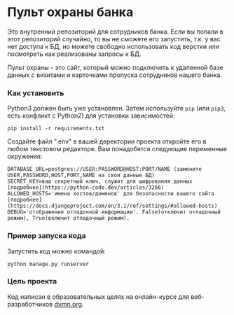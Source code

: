 # Пульт охраны банка

Это внутренний репозиторий для сотрудников банка. Если вы попали в этот репозиторий случайно, то вы не сможете его запустить, т.к. у вас нет доступа к БД, но можете свободно использовать код верстки или посмотреть как реализованы запросы к БД.

Пульт охраны - это сайт, который можно подключить к удаленной базе данных с визитами и карточками пропуска сотрудников нашего банка.

### Как установить

Python3 должен быть уже установлен. 
Затем используйте `pip` (или `pip3`, есть конфликт с Python2) для установки зависимостей:
```
pip install -r requirements.txt
```
Создайте файл ".env" в вашей деректории проекта откройте его в любом текстовом редакторе. Вам понадобятся следующие переменные окружения:
```
DATABASE_URL=postgres://USER:PASSWORD@HOST:PORT/NAME (замените USER,PASSWORD,HOST,PORT,NAME на свои данные БД)
SECRET_KEY=ваш секретный ключ, служит для шифрования данных [подробнее](https://python-code.dev/articles/3266)
ALLOWED_HOSTS='имена хостов/доменов' для безопасности вашего сайта [подробнее](https://docs.djangoproject.com/en/3.1/ref/settings/#allowed-hosts)
DEBUG='отображение отладочной информации'. False(отключит отладочный режим), True(включит отладочный режим). 
```

### Пример запуска кода

Запустить код можно командой:
```
python manage.py runserver
```

### Цель проекта

Код написан в образовательных целях на онлайн-курсе для веб-разработчиков [dvmn.org](https://dvmn.org/).
